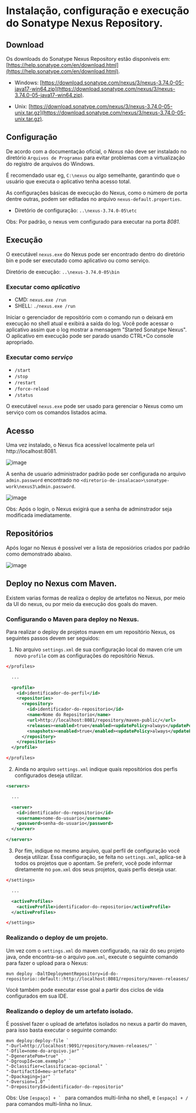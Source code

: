 # Instalação, configuração e execução do Sonatype Nexus Repository.

## Download
Os downloads do Sonatype Nexus Repository estão disponíveis em: [https://help.sonatype.com/en/download.html](https://help.sonatype.com/en/download.html).

- Windows: [https://download.sonatype.com/nexus/3/nexus-3.74.0-05-java17-win64.zip](https://download.sonatype.com/nexus/3/nexus-3.74.0-05-java17-win64.zip).

- Unix: [https://download.sonatype.com/nexus/3/nexus-3.74.0-05-unix.tar.gz](https://download.sonatype.com/nexus/3/nexus-3.74.0-05-unix.tar.gz).

## Configuração
De acordo com a documentação oficial, o *Nexus* não deve ser instalado no diretório ``Arquivos de Programas``  para evitar problemas com a virtualização do registro de arquivos do Windows.

É recomendado usar eg, ``C:\nexus`` ou algo semelhante, garantindo que o usuário que executa o aplicativo tenha acesso total.

As configurações básicas de execução do Nexus, como o número de porta dentre outras, podem ser editadas no arquivo ``nexus-default.properties``.
- Diretório de configuração: ``..\nexus-3.74.0-05\etc``

Obs: Por padrão, o nexus vem configurado para executar na porta *8081*.

## Execução
O executável ``nexus.exe`` do Nexus pode ser encontrado dentro do diretório bin e pode ser executado como aplicativo ou como serviço.

Diretório de execução: ``..\nexus-3.74.0-05\bin``

### Executar como *aplicativo*
- CMD: ``nexus.exe /run``
- SHELL: ``./nexus.exe /run``

Iniciar o gerenciador de repositório com o comando run o deixará em execução no shell atual e exibirá a saída do log. Você pode acessar o aplicativo assim que o log mostrar a mensagem "Started Sonatype Nexus". O aplicativo em execução pode ser parado usando CTRL+Co console apropriado.

### Executar como *serviço*
- ```/start```
- ```/stop```
- ```/restart```
- ```/force-reload```
- ```/status```

O executável ``nexus.exe`` pode ser usado para gerenciar o Nexus como um serviço com os comandos listados acima.

## Acesso
Uma vez instalado, o Nexus fica acessível localmente pela url http://localhost:8081.

![image](https://github.com/user-attachments/assets/98e7c9b1-987e-43d5-84eb-7489cd930c81)

A senha de usuario administrador padrão pode ser configurada no arquivo ``admin.password`` encontrado no ``<diretorio-de-insalacao>\sonatype-work\nexus3\admin.password``.

![image](https://github.com/user-attachments/assets/9720efc6-df5b-4425-81aa-3c1a6b3964aa)

Obs: Após o login, o Nexus exigirá que a senha de adminstrador seja modificada imediatamente.

## Repositórios
Após logar no Nexus é possível ver a lista de reposiórios criados por padrão como demonstrado abaixo.

![image](https://github.com/user-attachments/assets/28b0e993-715f-4491-a5f7-d3d33ffcab6a)

## Deploy no Nexus com Maven.
Existem varias formas de realiza o deploy de artefatos no Nexus, por meio da UI do nexus, ou por meio da execução dos goals do maven.

### Configurando o Maven para deploy no Nexus.
Para realizar o deploy de projetos maven em um repositório Nexus, os seguintes passos devem ser seguidos:
1. No arquivo ``settings.xml`` de sua configuração local do maven crie um novo ``profile`` com as configurações do repositório Nexus. 
```xml
</profiles>

  ...

  <profile>
    <id>identificador-do-perfil</id>
    <repositories>
      <repository>
        <id>identificador-do-repositorio</id>
        <name>Nome do Repositorio</name>
        <url>http://localhost:8081/repository/maven-public/</url>
        <releases><enabled>true</enabled><updatePolicy>always</updatePolicy></releases>
        <snapshots><enabled>true</enabled><updatePolicy>always</updatePolicy></snapshots>
      </repository>
    </repositories>
  </profile>

</profiles>
```

2. Ainda no arquivo ``settings.xml`` indique quais repositórios dos perfis configurados deseja utilizar.
```xml
<servers>

  ...

  <server>
    <id>identificador-do-repositorio</id>
    <username>nome-do-usuario</username>
    <password>senha-do-usuario</password>
  </server>

</servers>
```

3. Por fim, indique no mesmo arquivo, qual perfil de configuração você deseja utilizar. Essa configuração, se feita no ``settings.xml``, aplíca-se à todos os projetos que o apontam. Se preferir, você pode informar diretamente no ``pom.xml`` dos seus projetos, quais perfis deseja usar.
```xml
</settings>

  ...

  <activeProfiles>
    <activeProfile>identificador-do-repositorio</activeProfile>
  </activeProfiles>

</settings>
```

### Realizando o deploy de um projeto.
Um vez com o ``settings.xml`` do maven configurado, na raiz do seu projeto java, onde encontra-se o arquivo ``pom.xml``, execute o seguinte comando para fazer o upload para o Nexus:
```shell
mvn deploy -DaltDeploymentRepository=id-do-repositorio::default::http://localhost:8081/repository/maven-releases/
```
Você também pode executar esse goal a partir dos ciclos de vida configurados em sua IDE.

### Realizando o deploy de um artefato isolado.
É possivel fazer o upload de artefatos isolados no nexus a partir do maven, para isso basta executar o seguinte comando:
```shell
mvn deploy:deploy-file `
"-Durl=http://localhost:9091/repository/maven-releases/" `
"-Dfile=nome-do-arquivo.jar" `
"-DgeneratePom=true" `
"-DgroupId=com.exemplo" `
"-Dclassifier=classificacao-opcional" `
"-DartifactId=meu-artefato" `
"-Dpackaging=jar" `
"-Dversion=1.0" `
"-DrepositoryId=identificador-do-repositorio"
```
Obs: Use ``[espaço] + ` `` para comandos multi-linha no shell, e ``[espaço] + /`` para comandos multi-linha no linux.
